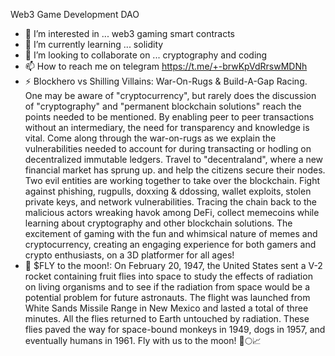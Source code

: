 Web3 Game Development DAO
- 👀 I’m interested in ... web3 gaming smart contracts
- 🌱 I’m currently learning ... solidity
- 💞️ I’m looking to collaborate on ... cryptography and coding
- 📫 How to reach me on telegram https://t.me/+-brwKpVdRrswMDNh
- ⚡ Blockhero vs Shilling Villains: War-On-Rugs & Build-A-Gap Racing. One may be aware of "cryptocurrency", but rarely does the discussion of "cryptography" and "permanent blockchain solutions" reach the points needed to be mentioned. By enabling peer to peer transactions without an intermediary, the need for transparency and knowledge is vital. Come along through the war-on-rugs as we explain the vulnerabilities needed to account for during transacting or hodling on decentralized immutable ledgers. Travel to "decentraland", where a new financial market has sprung up. and help the citizens secure their nodes. Two evil entities are working together to take over the blockchain. Fight against phishing, rugpulls, doxxing & ddossing, wallet exploits, stolen private keys, and network vulnerabilities. Tracing the chain back to the malicious actors wreaking havok among DeFi, collect memecoins while learning about cryptography and other blockchain solutions. The excitement of gaming with the fun and whimsical nature of memes and cryptocurrency, creating an engaging experience for both gamers and crypto enthusiasts, on a 3D platformer for all ages!  
- 🦋 $FLY to the moon!: On February 20, 1947, the United States sent a V-2 rocket containing fruit flies into space to study the effects of radiation on living organisms and to see if the radiation from space would be a potential problem for future astronauts. The flight was launched from White Sands Missile Range in New Mexico and lasted a total of three minutes. All the flies returned to Earth untouched by radiation. These flies paved the way for space-bound monkeys in 1949, dogs in 1957, and eventually humans in 1961. Fly with us to the moon!
🚀🌕📈
<!---
War-on-Rugs/War-on-Rugs is a ✨ special ✨ repository because its `README.md` (this file) appears on your GitHub profile.
You can click the Preview link to take a look at your changes.
--->
